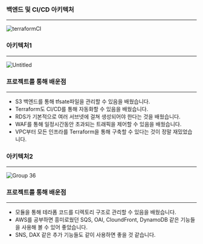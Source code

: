### 백엔드 및 CI/CD 아키텍처

---

![terraformCI](https://github.com/Gseungmin/terraform-1/assets/87487149/825948b7-d466-446a-ad33-8574fbd6a26d)

### 아키텍처1

---

![Untitled](https://github.com/Gseungmin/terraform-1/assets/87487149/1a902195-8d5c-4ae9-976d-87aaa1a382e4)


### 프로젝트를 통해 배운점

---

- S3 백엔드를 통해 tfsate파일을 관리할 수 있음을 배웠습니다.
- Terraform도 CI/CD를 통해 자동화할 수 있음을 배웠습니다.
- RDS가 기본적으로 여러 서브넷에 걸쳐 생성되어야 한다는 것을 배웠습니다.
- WAF를 통해 일정시간동안 초과되는 트래픽을 제어할 수 있음을 배웠습니다.
- VPC부터 모든 인프라를 Terraform을 통해 구축할 수 있다는 것이 정말 재밌었습니다.

### 아키텍처2

---

![Group 36](https://github.com/Gseungmin/terraform/assets/87487149/31db6299-c279-4443-af30-be475fa72b09)


### 프로젝트를 통해 배운점

---

- 모듈을 통해 테라폼 코드를 디렉토리 구조로 관리할 수 있음을 배웠습니다.
- AWS를 공부하면 흥미로웠던 SQS, OAI, CloundFront, DynamoDB 같은 기능들을 사용해 볼 수 있어 좋았습니다.
- SNS, DAX 같은 추가 기능들도 같이 사용하면 좋을 것 같습니다.

